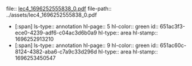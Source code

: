 file:: [lec4_1696252555838_0.pdf](../assets/lec4_1696252555838_0.pdf)
file-path:: ../assets/lec4_1696252555838_0.pdf

- [:span]
  ls-type:: annotation
  hl-page:: 5
  hl-color:: green
  id:: 651ac3f3-ece0-4239-adf6-c04ac3d6b0a9
  hl-type:: area
  hl-stamp:: 1696252913210
- [:span]
  ls-type:: annotation
  hl-page:: 9
  hl-color:: green
  id:: 651ac60c-8124-4382-aba6-c7a9c33d296d
  hl-type:: area
  hl-stamp:: 1696253450547